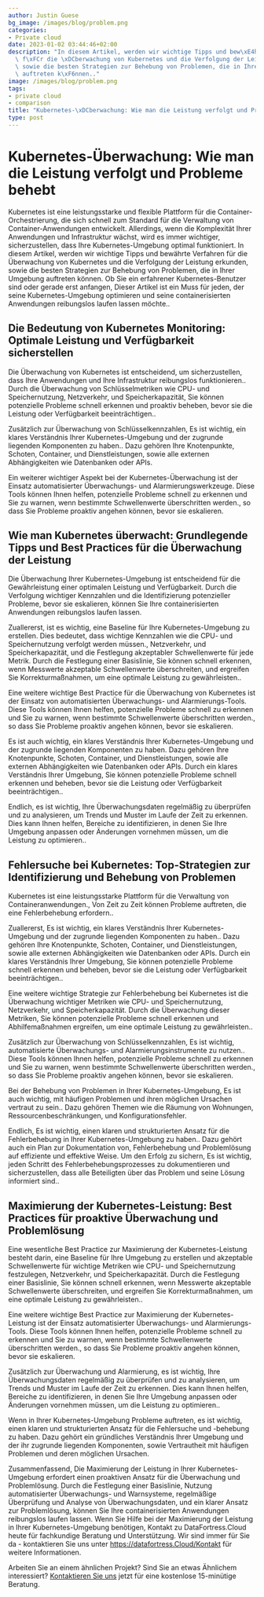 ```yaml
---
author: Justin Guese
bg_image: /images/blog/problem.png
categories:
- Private cloud
date: 2023-01-02 03:44:46+02:00
description: "In diesem Artikel, werden wir wichtige Tipps und bew\xE4hrte Verfahren\
  \ f\xFCr die \xDCberwachung von Kubernetes und die Verfolgung der Leistung erkunden,\
  \ sowie die besten Strategien zur Behebung von Problemen, die in Ihrer Umgebung\
  \ auftreten k\xF6nnen.."
image: /images/blog/problem.png
tags:
- private cloud
- comparison
title: "Kubernetes-\xDCberwachung: Wie man die Leistung verfolgt und Probleme behebt"
type: post
---
```



# Kubernetes-Überwachung: Wie man die Leistung verfolgt und Probleme behebt

Kubernetes ist eine leistungsstarke und flexible Plattform für die Container-Orchestrierung, die sich schnell zum Standard für die Verwaltung von Container-Anwendungen entwickelt. Allerdings, wenn die Komplexität Ihrer Anwendungen und Infrastruktur wächst, wird es immer wichtiger, sicherzustellen, dass Ihre Kubernetes-Umgebung optimal funktioniert. In diesem Artikel, werden wir wichtige Tipps und bewährte Verfahren für die Überwachung von Kubernetes und die Verfolgung der Leistung erkunden, sowie die besten Strategien zur Behebung von Problemen, die in Ihrer Umgebung auftreten können. Ob Sie ein erfahrener Kubernetes-Benutzer sind oder gerade erst anfangen, Dieser Artikel ist ein Muss für jeden, der seine Kubernetes-Umgebung optimieren und seine containerisierten Anwendungen reibungslos laufen lassen möchte..

## Die Bedeutung von Kubernetes Monitoring: Optimale Leistung und Verfügbarkeit sicherstellen

Die Überwachung von Kubernetes ist entscheidend, um sicherzustellen, dass Ihre Anwendungen und Ihre Infrastruktur reibungslos funktionieren.. Durch die Überwachung von Schlüsselmetriken wie CPU- und Speichernutzung, Netzverkehr, und Speicherkapazität, Sie können potenzielle Probleme schnell erkennen und proaktiv beheben, bevor sie die Leistung oder Verfügbarkeit beeinträchtigen..

Zusätzlich zur Überwachung von Schlüsselkennzahlen, Es ist wichtig, ein klares Verständnis Ihrer Kubernetes-Umgebung und der zugrunde liegenden Komponenten zu haben.. Dazu gehören Ihre Knotenpunkte, Schoten, Container, und Dienstleistungen, sowie alle externen Abhängigkeiten wie Datenbanken oder APIs.

Ein weiterer wichtiger Aspekt bei der Kubernetes-Überwachung ist der Einsatz automatisierter Überwachungs- und Alarmierungswerkzeuge. Diese Tools können Ihnen helfen, potenzielle Probleme schnell zu erkennen und Sie zu warnen, wenn bestimmte Schwellenwerte überschritten werden., so dass Sie Probleme proaktiv angehen können, bevor sie eskalieren.

## Wie man Kubernetes überwacht: Grundlegende Tipps und Best Practices für die Überwachung der Leistung

Die Überwachung Ihrer Kubernetes-Umgebung ist entscheidend für die Gewährleistung einer optimalen Leistung und Verfügbarkeit. Durch die Verfolgung wichtiger Kennzahlen und die Identifizierung potenzieller Probleme, bevor sie eskalieren, können Sie Ihre containerisierten Anwendungen reibungslos laufen lassen.

Zuallererst, ist es wichtig, eine Baseline für Ihre Kubernetes-Umgebung zu erstellen. Dies bedeutet, dass wichtige Kennzahlen wie die CPU- und Speichernutzung verfolgt werden müssen., Netzverkehr, und Speicherkapazität, und die Festlegung akzeptabler Schwellenwerte für jede Metrik. Durch die Festlegung einer Basislinie, Sie können schnell erkennen, wenn Messwerte akzeptable Schwellenwerte überschreiten, und ergreifen Sie Korrekturmaßnahmen, um eine optimale Leistung zu gewährleisten..

Eine weitere wichtige Best Practice für die Überwachung von Kubernetes ist der Einsatz von automatisierten Überwachungs- und Alarmierungs-Tools. Diese Tools können Ihnen helfen, potenzielle Probleme schnell zu erkennen und Sie zu warnen, wenn bestimmte Schwellenwerte überschritten werden., so dass Sie Probleme proaktiv angehen können, bevor sie eskalieren.

Es ist auch wichtig, ein klares Verständnis Ihrer Kubernetes-Umgebung und der zugrunde liegenden Komponenten zu haben. Dazu gehören Ihre Knotenpunkte, Schoten, Container, und Dienstleistungen, sowie alle externen Abhängigkeiten wie Datenbanken oder APIs. Durch ein klares Verständnis Ihrer Umgebung, Sie können potenzielle Probleme schnell erkennen und beheben, bevor sie die Leistung oder Verfügbarkeit beeinträchtigen..

Endlich, es ist wichtig, Ihre Überwachungsdaten regelmäßig zu überprüfen und zu analysieren, um Trends und Muster im Laufe der Zeit zu erkennen. Dies kann Ihnen helfen, Bereiche zu identifizieren, in denen Sie Ihre Umgebung anpassen oder Änderungen vornehmen müssen, um die Leistung zu optimieren..

## Fehlersuche bei Kubernetes: Top-Strategien zur Identifizierung und Behebung von Problemen

Kubernetes ist eine leistungsstarke Plattform für die Verwaltung von Containeranwendungen., Von Zeit zu Zeit können Probleme auftreten, die eine Fehlerbehebung erfordern.. 

Zuallererst, Es ist wichtig, ein klares Verständnis Ihrer Kubernetes-Umgebung und der zugrunde liegenden Komponenten zu haben.. Dazu gehören Ihre Knotenpunkte, Schoten, Container, und Dienstleistungen, sowie alle externen Abhängigkeiten wie Datenbanken oder APIs. Durch ein klares Verständnis Ihrer Umgebung, Sie können potenzielle Probleme schnell erkennen und beheben, bevor sie die Leistung oder Verfügbarkeit beeinträchtigen..

Eine weitere wichtige Strategie zur Fehlerbehebung bei Kubernetes ist die Überwachung wichtiger Metriken wie CPU- und Speichernutzung, Netzverkehr, und Speicherkapazität. Durch die Überwachung dieser Metriken, Sie können potenzielle Probleme schnell erkennen und Abhilfemaßnahmen ergreifen, um eine optimale Leistung zu gewährleisten..

Zusätzlich zur Überwachung von Schlüsselkennzahlen, Es ist wichtig, automatisierte Überwachungs- und Alarmierungsinstrumente zu nutzen.. Diese Tools können Ihnen helfen, potenzielle Probleme schnell zu erkennen und Sie zu warnen, wenn bestimmte Schwellenwerte überschritten werden., so dass Sie Probleme proaktiv angehen können, bevor sie eskalieren.

Bei der Behebung von Problemen in Ihrer Kubernetes-Umgebung, Es ist auch wichtig, mit häufigen Problemen und ihren möglichen Ursachen vertraut zu sein.. Dazu gehören Themen wie die Räumung von Wohnungen, Ressourcenbeschränkungen, und Konfigurationsfehler.

Endlich, Es ist wichtig, einen klaren und strukturierten Ansatz für die Fehlerbehebung in Ihrer Kubernetes-Umgebung zu haben.. Dazu gehört auch ein Plan zur Dokumentation von, Fehlerbehebung und Problemlösung auf effiziente und effektive Weise. Um den Erfolg zu sichern, Es ist wichtig, jeden Schritt des Fehlerbehebungsprozesses zu dokumentieren und sicherzustellen, dass alle Beteiligten über das Problem und seine Lösung informiert sind..

## Maximierung der Kubernetes-Leistung: Best Practices für proaktive Überwachung und Problemlösung

Eine wesentliche Best Practice zur Maximierung der Kubernetes-Leistung besteht darin, eine Baseline für Ihre Umgebung zu erstellen und akzeptable Schwellenwerte für wichtige Metriken wie CPU- und Speichernutzung festzulegen, Netzverkehr, und Speicherkapazität. Durch die Festlegung einer Basislinie, Sie können schnell erkennen, wenn Messwerte akzeptable Schwellenwerte überschreiten, und ergreifen Sie Korrekturmaßnahmen, um eine optimale Leistung zu gewährleisten..

Eine weitere wichtige Best Practice zur Maximierung der Kubernetes-Leistung ist der Einsatz automatisierter Überwachungs- und Alarmierungs-Tools. Diese Tools können Ihnen helfen, potenzielle Probleme schnell zu erkennen und Sie zu warnen, wenn bestimmte Schwellenwerte überschritten werden., so dass Sie Probleme proaktiv angehen können, bevor sie eskalieren.

Zusätzlich zur Überwachung und Alarmierung, es ist wichtig, Ihre Überwachungsdaten regelmäßig zu überprüfen und zu analysieren, um Trends und Muster im Laufe der Zeit zu erkennen. Dies kann Ihnen helfen, Bereiche zu identifizieren, in denen Sie Ihre Umgebung anpassen oder Änderungen vornehmen müssen, um die Leistung zu optimieren..

Wenn in Ihrer Kubernetes-Umgebung Probleme auftreten, es ist wichtig, einen klaren und strukturierten Ansatz für die Fehlersuche und -behebung zu haben. Dazu gehört ein gründliches Verständnis Ihrer Umgebung und der ihr zugrunde liegenden Komponenten, sowie Vertrautheit mit häufigen Problemen und deren möglichen Ursachen.

Zusammenfassend, Die Maximierung der Leistung in Ihrer Kubernetes-Umgebung erfordert einen proaktiven Ansatz für die Überwachung und Problemlösung. Durch die Festlegung einer Basislinie, Nutzung automatisierter Überwachungs- und Warnsysteme, regelmäßige Überprüfung und Analyse von Überwachungsdaten, und ein klarer Ansatz zur Problemlösung, können Sie Ihre containerisierten Anwendungen reibungslos laufen lassen. Wenn Sie Hilfe bei der Maximierung der Leistung in Ihrer Kubernetes-Umgebung benötigen, Kontakt zu DataFortress.Cloud heute für fachkundige Beratung und Unterstützung. Wir sind immer für Sie da - kontaktieren Sie uns unter https://datafortress.Cloud/Kontakt für weitere Informationen.



Arbeiten Sie an einem ähnlichen Projekt? Sind Sie an etwas Ähnlichem interessiert? [Kontaktieren Sie uns](/de/contact) jetzt für eine kostenlose 15-minütige Beratung.

